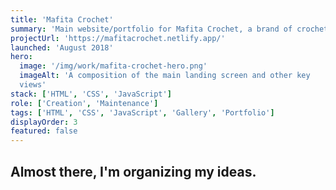 ```yaml
---
title: 'Mafita Crochet'
summary: 'Main website/portfolio for Mafita Crochet, a brand of crochet baby clothes. I made this website from scratch with HTML, CSS and a bit of JavaScript.'
projectUrl: 'https://mafitacrochet.netlify.app/'
launched: 'August 2018'
hero:
  image: '/img/work/mafita-crochet-hero.png'
  imageAlt: 'A composition of the main landing screen and other key
  views'
stack: ['HTML', 'CSS', 'JavaScript']
role: ['Creation', 'Maintenance']
tags: ['HTML', 'CSS', 'JavaScript', 'Gallery', 'Portfolio']
displayOrder: 3
featured: false 
---
```



## Almost there, I'm organizing my ideas.
